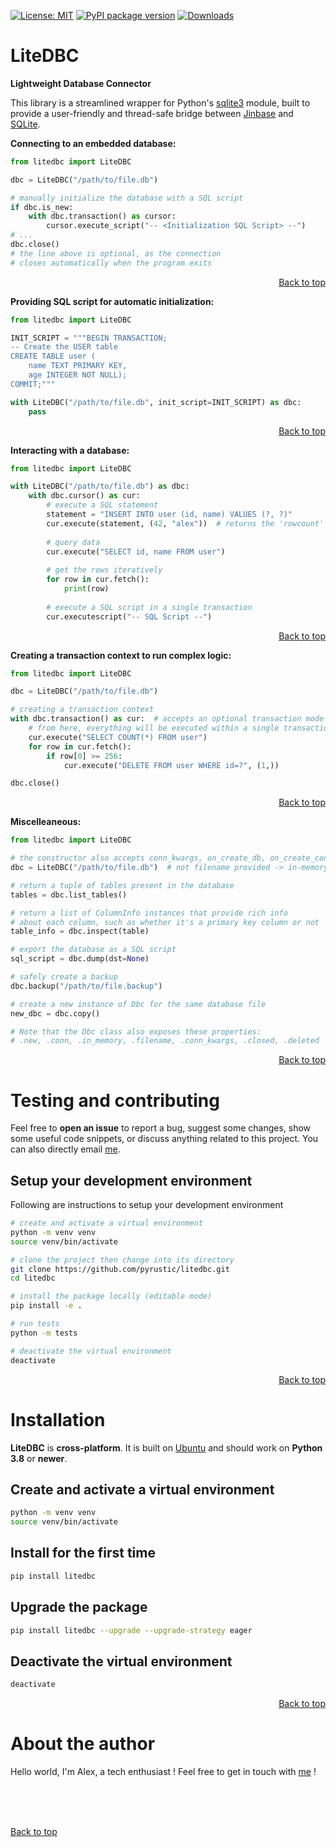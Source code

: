 [![License: MIT](https://img.shields.io/badge/License-MIT-yellow.svg)](https://opensource.org/licenses/MIT)
[![PyPI package version](https://img.shields.io/pypi/v/litedbc)](https://pypi.org/project/litedbc)
[![Downloads](https://static.pepy.tech/badge/litedbc)](https://pepy.tech/project/litedbc)


<!-- Intro Text -->
# LiteDBC
<b>Lightweight Database Connector</b>

This library is a streamlined wrapper for Python's [sqlite3](https://docs.python.org/3/library/sqlite3.html) module, built to provide a user-friendly and thread-safe bridge between [Jinbase](https://github.com/pyrustic/jinbase) and [SQLite](https://www.sqlite.org/index.html).

**Connecting to an embedded database:**

```python
from litedbc import LiteDBC

dbc = LiteDBC("/path/to/file.db")

# manually initialize the database with a SQL script
if dbc.is_new:
    with dbc.transaction() as cursor:
        cursor.execute_script("-- <Initialization SQL Script> --")
# ...
dbc.close()
# the line above is optional, as the connection 
# closes automatically when the program exits
```

<p align="right"><a href="#readme">Back to top</a></p>

**Providing SQL script for automatic initialization:**

```python
from litedbc import LiteDBC

INIT_SCRIPT = """BEGIN TRANSACTION;
-- Create the USER table
CREATE TABLE user (
    name TEXT PRIMARY KEY,
    age INTEGER NOT NULL);
COMMIT;"""

with LiteDBC("/path/to/file.db", init_script=INIT_SCRIPT) as dbc:
    pass
```

<p align="right"><a href="#readme">Back to top</a></p>

**Interacting with a database:**

```python
from litedbc import LiteDBC

with LiteDBC("/path/to/file.db") as dbc:
    with dbc.cursor() as cur:
        # execute a SQL statement
        statement = "INSERT INTO user (id, name) VALUES (?, ?)"
        cur.execute(statement, (42, "alex"))  # returns the 'rowcount'
        
        # query data
        cur.execute("SELECT id, name FROM user")
        
        # get the rows iteratively
        for row in cur.fetch():
            print(row)
        
        # execute a SQL script in a single transaction
        cur.executescript("-- SQL Script --")
```

<p align="right"><a href="#readme">Back to top</a></p>

**Creating a transaction context to run complex logic:**

```python
from litedbc import LiteDBC

dbc = LiteDBC("/path/to/file.db")

# creating a transaction context
with dbc.transaction() as cur:  # accepts an optional transaction mode
    # from here, everything will be executed within a single transaction
    cur.execute("SELECT COUNT(*) FROM user")
    for row in cur.fetch():
        if row[0] >= 256:
            cur.execute("DELETE FROM user WHERE id=?", (1,))

dbc.close()
```

<p align="right"><a href="#readme">Back to top</a></p>

**Miscelleaneous:**

```python
from litedbc import LiteDBC

# the constructor also accepts conn_kwargs, on_create_db, on_create_conn
dbc = LiteDBC("/path/to/file.db")  # not filename provided -> in-memory db !

# return a tuple of tables present in the database
tables = dbc.list_tables()

# return a list of ColumnInfo instances that provide rich info
# about each column, such as whether it's a primary key column or not
table_info = dbc.inspect(table)

# export the database as a SQL script
sql_script = dbc.dump(dst=None)

# safely create a backup
dbc.backup("/path/to/file.backup")

# create a new instance of Dbc for the same database file
new_dbc = dbc.copy()

# Note that the Dbc class also exposes these properties:
# .new, .conn, .in_memory, .filename, .conn_kwargs, .closed, .deleted
```

<p align="right"><a href="#readme">Back to top</a></p>


# Testing and contributing
Feel free to **open an issue** to report a bug, suggest some changes, show some useful code snippets, or discuss anything related to this project. You can also directly email [me](https://pyrustic.github.io/#contact).

## Setup your development environment
Following are instructions to setup your development environment

```bash
# create and activate a virtual environment
python -m venv venv
source venv/bin/activate

# clone the project then change into its directory
git clone https://github.com/pyrustic/litedbc.git
cd litedbc

# install the package locally (editable mode)
pip install -e .

# run tests
python -m tests

# deactivate the virtual environment
deactivate
```

<p align="right"><a href="#readme">Back to top</a></p>

# Installation
**LiteDBC** is **cross-platform**. It is built on [Ubuntu](https://ubuntu.com/download/desktop) and should work on **Python 3.8** or **newer**.

## Create and activate a virtual environment
```bash
python -m venv venv
source venv/bin/activate
```

## Install for the first time

```bash
pip install litedbc
```

## Upgrade the package
```bash
pip install litedbc --upgrade --upgrade-strategy eager
```

## Deactivate the virtual environment
```bash
deactivate
```

<p align="right"><a href="#readme">Back to top</a></p>

# About the author
Hello world, I'm Alex, a tech enthusiast ! Feel free to get in touch with [me](https://pyrustic.github.io/#contact) !

<br>
<br>
<br>

[Back to top](#readme)
